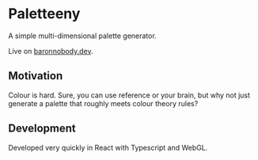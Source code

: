 # Paletteeny
A simple multi-dimensional palette generator.

Live on [baronnobody.dev](https://paletteeny.baronnobody.dev).

## Motivation
Colour is hard. Sure, you can use reference or your brain, but why not just generate a palette that roughly meets colour theory rules?

## Development
Developed very quickly in React with Typescript and WebGL.